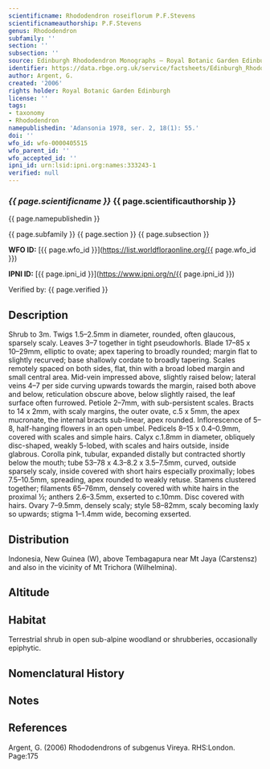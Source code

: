 ```yaml
---
scientificname: Rhododendron roseiflorum P.F.Stevens
scientificnameauthorship: P.F.Stevens
genus: Rhododendron
subfamily: ''
section: ''
subsection: ''
source: Edinburgh Rhododendron Monographs – Royal Botanic Garden Edinburgh
identifier: https://data.rbge.org.uk/service/factsheets/Edinburgh_Rhododendron_Monographs.xhtml
author: Argent, G.
created: '2006'
rights holder: Royal Botanic Garden Edinburgh
license: ''
tags:
- taxonomy
- Rhododendron
namepublishedin: 'Adansonia 1978, ser. 2, 18(1): 55.'
doi: ''
wfo_id: wfo-0000405515
wfo_parent_id: ''
wfo_accepted_id: ''
ipni_id: urn:lsid:ipni.org:names:333243-1
verified: null
---
```

### _{{ page.scientificname }}_ {{ page.scientificauthorship }}
 {{ page.namepublishedin }}

{{ page.subfamily }} {{ page.section }} {{ page.subsection }}

**WFO ID:** [{{ page.wfo_id }}](https://list.worldfloraonline.org/{{ page.wfo_id }})

**IPNI ID:** [{{ page.ipni_id }}](https://www.ipni.org/n/{{ page.ipni_id }})

Verified by: {{ page.verified }}



## Description
Shrub to 3m. Twigs 1.5–2.5mm in diameter, rounded, often glaucous, sparsely scaly. Leaves 3–7 together in tight pseudowhorls. Blade 17–85 x 10–29mm, elliptic to ovate; apex tapering to broadly rounded; margin flat to slightly recurved; base shallowly cordate to broadly tapering. Scales remotely spaced on both sides, flat, thin with a broad lobed margin and small central area. Mid-vein impressed above, slightly raised below; lateral veins 4–7 per side curving upwards towards the margin, raised both above and below, reticulation obscure above, below slightly raised, the leaf surface often furrowed. Petiole 2–7mm, with sub-persistent scales. Bracts to 14 x 2mm, with scaly margins, the outer ovate, c.5 x 5mm, the apex mucronate, the internal bracts sub-linear, apex rounded. Inflorescence of 5–8, half-hanging flowers in an open umbel. Pedicels 8–15 x 0.4–0.9mm, covered with scales and simple hairs. Calyx c.1.8mm in diameter, obliquely disc-shaped, weakly 5-lobed, with scales and hairs outside, inside glabrous. Corolla pink, tubular, expanded distally but contracted shortly below the mouth; tube 53–78 x 4.3–8.2 x 3.5–7.5mm, curved, outside sparsely scaly, inside covered with short hairs especially proximally; lobes 7.5–10.5mm, spreading, apex rounded to weakly retuse. Stamens clustered together; filaments 65–76mm, densely covered with white hairs in the proximal ½; anthers 2.6–3.5mm, exserted to c.10mm. Disc covered with hairs. Ovary 7–9.5mm, densely scaly; style 58–82mm, scaly becoming laxly so upwards; stigma 1–1.4mm wide, becoming exserted.

## Distribution
Indonesia, New Guinea (W), above Tembagapura near Mt Jaya (Carstensz) and also in the vicinity of Mt Trichora (Wilhelmina).

## Altitude


## Habitat
Terrestrial shrub in open sub-alpine woodland or shrubberies, occasionally epiphytic.

## Nomenclatural History

                       
## Notes


## References

Argent, G. (2006) Rhododendrons of subgenus Vireya. RHS:London. Page:175
